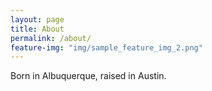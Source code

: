 ```yaml
---
layout: page
title: About
permalink: /about/
feature-img: "img/sample_feature_img_2.png"
---
```


Born in Albuquerque, raised in Austin.

